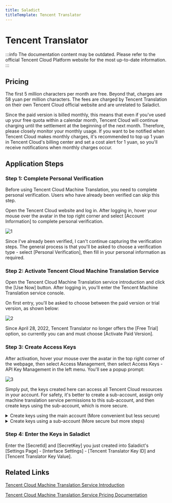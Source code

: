 ```yaml
---
title: Saladict
titleTemplate: Tencent Translator
---
```


# Tencent Translator

:::info
The documentation content may be outdated. Please refer to the official Tencent Cloud Platform website for the most up-to-date information.
:::

## Pricing

The first 5 million characters per month are free. Beyond that, charges are 58 yuan per million characters. The fees are charged by Tencent Translation on their own Tencent Cloud official website and are unrelated to Saladict.

Since the paid version is billed monthly, this means that even if you've used up your free quota within a calendar month, Tencent Cloud will continue charging until the settlement at the beginning of the next month. Therefore, please closely monitor your monthly usage. If you want to be notified when Tencent Cloud makes monthly charges, it's recommended to top up 1 yuan in Tencent Cloud's billing center and set a cost alert for 1 yuan, so you'll receive notifications when monthly charges occur.

## Application Steps

### Step 1: Complete Personal Verification

Before using Tencent Cloud Machine Translation, you need to complete personal verification. Users who have already been verified can skip this step.

Open the Tencent Cloud website and log in. After logging in, hover your mouse over the avatar in the top right corner and select [Account Information] to complete personal verification.

![1](./asset/tencent1.png)

Since I've already been verified, I can't continue capturing the verification steps. The general process is that you'll be asked to choose a verification type - select [Personal Verification], then fill in your personal information as required.

### Step 2: Activate Tencent Cloud Machine Translation Service

Open the Tencent Cloud Machine Translation service introduction and click the [Use Now] button. After logging in, you'll enter the Tencent Machine Translation service console.

On first entry, you'll be asked to choose between the paid version or trial version, as shown below:

![2](./asset/tencent2.png)

Since April 28, 2022, Tencent Translator no longer offers the [Free Trial] option, so currently you can and must choose [Activate Paid Version].

### Step 3: Create Access Keys

After activation, hover your mouse over the avatar in the top right corner of the webpage, then select Access Management, then select Access Keys - API Key Management in the left menu. You'll see a popup prompt:

![3](./asset/tencent3.png)

Simply put, the keys created here can access all Tencent Cloud resources in your account. For safety, it's better to create a sub-account, assign only machine translation service permissions to this sub-account, and then create keys using the sub-account, which is more secure.

<details><summary>Create keys using the main account (More convenient but less secure)</summary>
<p>

Select [Continue to use], then click the [Create New Key] button, and new keys will be added to the table, as shown below:
![4](./asset/tencent4.png)

</p>
</details>

<details><summary>Create keys using a sub-account (More secure but more steps)</summary>
<p>

Select [Switch to sub-account key], you'll be redirected to the new user creation page. Choose custom creation, and there are four steps.

Step 1: Choose Type

Select [Can access resources and receive messages], then click [Next].

Step 2: Fill in User Information

Set user information: fill in username, remarks as "For 沙拉翻译 - Tencent Translator use".
Access method: check [Programming access].
Message types that can be received: I unchecked all, you can choose based on your needs.
Then click [Next].

Step 3: Set User Permissions

Search for "machine translation", check [QcloudTMTFullAccess (Machine Translation (TMT) full read-write access permission)], then click [Next].

Step 4: Review Information

For this step, just click the [Complete] button, and you'll see this sub-account's [SecretId] and [SecretKey], as shown below:
![5](./asset/tencent5.png)

</p>
</details>

### Step 4: Enter the Keys in Saladict

Enter the [SecretId] and [SecretKey] you just created into Saladict's [Settings Page] - [Interface Settings] - [Tencent Translator Key ID] and [Tencent Translator Key Value].

## Related Links

[Tencent Cloud Machine Translation Service Introduction](https://curl.qcloud.com/Ykn2htRP)

[Tencent Cloud Machine Translation Service Pricing Documentation](https://curl.qcloud.com/JAXtzpXl)
